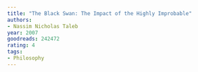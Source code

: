 ```yaml
---
title: "The Black Swan: The Impact of the Highly Improbable"
authors:
- Nassim Nicholas Taleb
year: 2007
goodreads: 242472
rating: 4
tags:
- Philosophy
---
```

